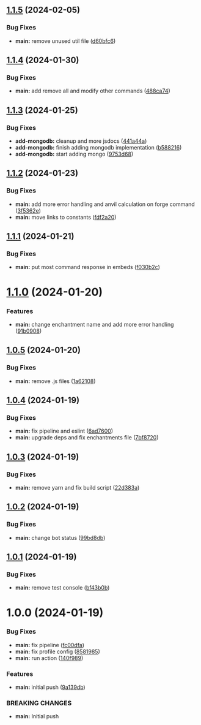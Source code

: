 ## [1.1.5](https://github.com/CShatto99/Enchantify/compare/v1.1.4...v1.1.5) (2024-02-05)


### Bug Fixes

* **main:** remove unused util file ([d60bfc6](https://github.com/CShatto99/Enchantify/commit/d60bfc6df1bdce04df840ce167f06917ac03dbb8))

## [1.1.4](https://github.com/CShatto99/Enchantify/compare/v1.1.3...v1.1.4) (2024-01-30)


### Bug Fixes

* **main:** add remove all and modify other commands ([488ca74](https://github.com/CShatto99/Enchantify/commit/488ca74f7978d37013d1ddeb920bb07c2ec1b81a))

## [1.1.3](https://github.com/CShatto99/Enchantify/compare/v1.1.2...v1.1.3) (2024-01-25)


### Bug Fixes

* **add-mongodb:** cleanup and more jsdocs ([441a44a](https://github.com/CShatto99/Enchantify/commit/441a44a0c9d2ca33cc394a1b2e3280ddcd5ff68d))
* **add-mongodb:** finish adding mongodb implementation ([b588216](https://github.com/CShatto99/Enchantify/commit/b5882162622718f5d1108be4b352e21d20721558))
* **add-mongodb:** start adding mongo ([9753d68](https://github.com/CShatto99/Enchantify/commit/9753d68f058fdedbd145bd8833dc38d462b11562))

## [1.1.2](https://github.com/CShatto99/Enchantify/compare/v1.1.1...v1.1.2) (2024-01-23)


### Bug Fixes

* **main:** add more error handling and anvil calculation on forge command ([3f5362e](https://github.com/CShatto99/Enchantify/commit/3f5362eb48e73b2eeebe6e334c9815954f1493e0))
* **main:** move links to constants ([fdf2a20](https://github.com/CShatto99/Enchantify/commit/fdf2a2063a1575c190596fe82ab886353200adbe))

## [1.1.1](https://github.com/CShatto99/Enchantify/compare/v1.1.0...v1.1.1) (2024-01-21)


### Bug Fixes

* **main:** put most command response in embeds ([f030b2c](https://github.com/CShatto99/Enchantify/commit/f030b2c968b0f23d48a03677786fb9b93bf2952e))

# [1.1.0](https://github.com/CShatto99/Enchantify/compare/v1.0.5...v1.1.0) (2024-01-20)


### Features

* **main:** change enchantment name and add more error handling ([91b0908](https://github.com/CShatto99/Enchantify/commit/91b09085cb21d02f38f2038a8b2cf1f6341fc9e8))

## [1.0.5](https://github.com/CShatto99/Enchantify/compare/v1.0.4...v1.0.5) (2024-01-20)


### Bug Fixes

* **main:** remove .js files ([1a62108](https://github.com/CShatto99/Enchantify/commit/1a62108f8cf08eb3fbca0b025de2810d7176ac05))

## [1.0.4](https://github.com/CShatto99/Enchantify/compare/v1.0.3...v1.0.4) (2024-01-19)


### Bug Fixes

* **main:** fix pipeline and eslint ([6ad7600](https://github.com/CShatto99/Enchantify/commit/6ad76008c408e71ff2a00c9b37f9463171406bfa))
* **main:** upgrade deps and fix enchantments file ([7bf8720](https://github.com/CShatto99/Enchantify/commit/7bf8720bb62e11f48c1e06fa96a43deec0fa291f))

## [1.0.3](https://github.com/CShatto99/Enchantify/compare/v1.0.2...v1.0.3) (2024-01-19)


### Bug Fixes

* **main:** remove yarn and fix build script ([22d383a](https://github.com/CShatto99/Enchantify/commit/22d383afaa0244b1f75816451c20682f481876c3))

## [1.0.2](https://github.com/CShatto99/Enchantify/compare/v1.0.1...v1.0.2) (2024-01-19)


### Bug Fixes

* **main:** change bot status ([99bd8db](https://github.com/CShatto99/Enchantify/commit/99bd8dbf93bf2a2afff762a54d8634efd023f8ee))

## [1.0.1](https://github.com/CShatto99/Enchantify/compare/v1.0.0...v1.0.1) (2024-01-19)


### Bug Fixes

* **main:** remove test console ([bf43b0b](https://github.com/CShatto99/Enchantify/commit/bf43b0bec3906f8789a4187c7c943bd1d8295a18))

# 1.0.0 (2024-01-19)


### Bug Fixes

* **main:** fix pipeline ([fc00dfa](https://github.com/CShatto99/Enchantify/commit/fc00dfa0cc26b93307be198c4b22988d9e42421d))
* **main:** fix profile config ([8581985](https://github.com/CShatto99/Enchantify/commit/8581985ef7655ad563ce53dd51eb26727fe04437))
* **main:** run action ([140f989](https://github.com/CShatto99/Enchantify/commit/140f989dae0326546c269c3c3be6c17a8a82558f))


### Features

* **main:** initial push ([9a139db](https://github.com/CShatto99/Enchantify/commit/9a139db08585d362f1404852423f34c2532921fd))


### BREAKING CHANGES

* **main:** Initial push
